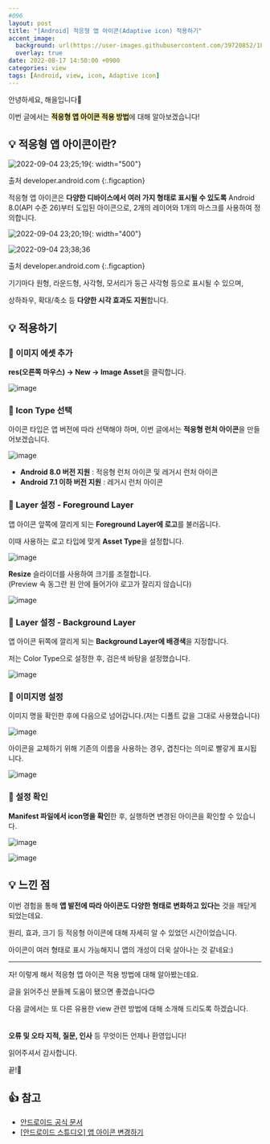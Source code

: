 ```yaml
---
#096
layout: post
title: "[Android] 적응형 앱 아이콘(Adaptive icon) 적용하기"
accent_image:
  background: url(https://user-images.githubusercontent.com/39720852/188318519-8f404e64-0c7d-4bd1-97ac-d37b6dd78360.gif) center/cover
  overlay: true
date: 2022-08-17 14:50:00 +0900
categories: view
tags: [Android, view, icon, Adaptive icon]
---
```


안녕하세요, 해을입니다🦖

이번 글에서는 <span style="background-color:#fff5b1">**적응형 앱 아이콘 적용 방법**</span>에 대해 알아보겠습니다!

## 💡 적응형 앱 아이콘이란?

![2022-09-04 23;25;19](https://user-images.githubusercontent.com/39720852/188318519-8f404e64-0c7d-4bd1-97ac-d37b6dd78360.gif){: width="500"}

출처 developer.android.com
{:.figcaption}

적응형 앱 아이콘은 **다양한 디바이스에서 여러 가지 형태로 표시될 수 있도록** Android 8.0(API 수준 26)부터 도입된 아이콘으로, 2개의 레이어와 1개의 마스크를 사용하여 정의합니다.

![2022-09-04 23;20;19](https://user-images.githubusercontent.com/39720852/188318598-61417aa6-84ea-45aa-84d1-0adfca381e2c.gif){: width="400"}

![2022-09-04 23;38;36](https://user-images.githubusercontent.com/39720852/188319098-53e6b3fc-3647-46a8-bd2f-aa03177d4bac.gif)

출처 developer.android.com
{:.figcaption}

기기마다 원형, 라운드형, 사각형, 모서리가 둥근 사각형 등으로 표시될 수 있으며,

상하좌우, 확대/축소 등 **다양한 시각 효과도 지원**합니다.

## 💡 적용하기

### 🥨 이미지 에셋 추가

**res(오른쪽 마우스) -> New -> Image Asset**을 클릭합니다.

![image](https://user-images.githubusercontent.com/39720852/185045208-7c840296-6886-485d-97c7-51b6399b75dc.png)

### 🥨 Icon Type 선택

아이콘 타입은 앱 버전에 따라 선택해야 하며, 이번 글에서는 **적응형 런처 아이콘**을 만들어보겠습니다.

![image](https://user-images.githubusercontent.com/39720852/185045562-24b464a3-9449-4134-95c2-99f58bf62d8a.png)

* **Android 8.0 버전 지원** : 적응형 런처 아이콘 및 레거시 런처 아이콘
* **Android 7.1 이하 버전 지원** : 레거시 런처 아이콘

### 🥨 Layer 설정 - Foreground Layer

앱 아이콘 앞쪽에 깔리게 되는 **Foreground Layer에 로고**를 불러옵니다.

이때 사용하는 로고 타입에 맞게 **Asset Type**을 설정합니다.

![image](https://user-images.githubusercontent.com/39720852/185058621-659dbeba-46e8-423e-9361-5c64458685a0.png)

**Resize** 슬라이더를 사용하여 크기를 조절합니다.  
(Preview 속 동그란 원 안에 들어가야 로고가 잘리지 않습니다)

![image](https://user-images.githubusercontent.com/39720852/185058737-7746b401-8bd9-47d6-94f9-5cc6eea04b39.png)

### 🥨 Layer 설정 - Background Layer

앱 아이콘 뒤쪽에 깔리게 되는 **Background Layer에 배경색**을 지정합니다.

저는 Color Type으로 설정한 후, 검은색 바탕을 설정했습니다.

![image](https://user-images.githubusercontent.com/39720852/185062052-98531483-7d95-4280-9942-dda780f3f50e.png)

### 🥨 이미지명 설정

이미지 명을 확인한 후에 다음으로 넘어갑니다.(저는 디폴트 값을 그대로 사용했습니다)

![image](https://user-images.githubusercontent.com/39720852/185435868-59c3a94d-7d3b-4c7f-87de-19c969e81086.png)

아이콘을 교체하기 위해 기존의 이름을 사용하는 경우, 겹친다는 의미로 빨갛게 표시됩니다.

![image](https://user-images.githubusercontent.com/39720852/185435425-4319b045-64df-439c-826d-95e85878e47e.png)

### 🥨 설정 확인

**Manifest 파일에서 icon명을 확인**한 후, 실행하면 변경된 아이콘을 확인할 수 있습니다.

![image](https://user-images.githubusercontent.com/39720852/185436982-09b51789-6ae7-4906-b165-42bf68404169.png)

![image](https://user-images.githubusercontent.com/39720852/185441015-db900fb6-71dc-49a7-8432-464cce6b3b25.png)

## 💡 느낀 점

이번 경험을 통해 **앱 발전에 따라 아이콘도 다양한 형태로 변화하고 있다는** 것을 깨닫게 되었는데요.

원리, 효과, 크기 등 적응형 아이콘에 대해 자세히 알 수 있었던 시간이었습니다.

아이콘이 여러 형태로 표시 가능해지니 앱의 개성이 더욱 살아나는 것 같네요:)

---

자! 이렇게 해서 적응형 앱 아이콘 적용 방법에 대해 알아봤는데요.

글을 읽어주신 분들께 도움이 됐으면 좋겠습니다😊

다음 글에서는 또 다른 유용한 view 관련 방법에 대해 소개해 드리도록 하겠습니다.
<br/><br/><br/>
**오류 및 오타 지적, 질문, 인사** 등 무엇이든 언제나 환영입니다!

읽어주셔서 감사합니다.

끝!🦕
<br/>

## 👍 참고

- [안드로이드 공식 문서](https://developer.android.com/studio/write/image-asset-studio?authuser=1#create-adaptive)
- [[안드로이드 스튜디오] 앱 아이콘 변경하기](https://codenet.tistory.com/29)
